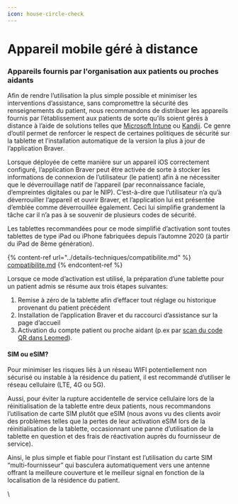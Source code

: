 ```yaml
---
icon: house-circle-check
---
```


# Appareil mobile géré à distance

### Appareils fournis par l'organisation aux patients ou proches aidants

Afin de rendre l’utilisation la plus simple possible et minimiser les interventions d’assistance, sans compromettre la sécurité des renseignements du patient, nous recommandons de distribuer les appareils fournis par l’établissement aux patients de sorte qu’ils soient gérés à distance à l’aide de solutions telles que [Microsoft Intune](https://www.microsoft.com/fr-ca/security/business/endpoint-management/microsoft-intune#tabxca0fe0ae14c64954af5f4cc9a6efc825) ou [Kandji](https://www.kandji.io/). Ce genre d’outil permet de renforcer le respect de certaines politiques de sécurité sur la tablette et l’installation automatique de la version la plus à jour de l’application Braver.

Lorsque déployée de cette manière sur un appareil iOS correctement configuré, l’application Braver peut être activée de sorte à stocker les informations de connexion de l’utilisateur (le patient) afin à ne nécessiter que le déverrouillage natif de l’appareil (par reconnaissance faciale, d’empreintes digitales ou par le NIP). C’est-à-dire que l’utilisateur n’a qu’à déverrouiller l’appareil et ouvrir Braver, et l’application lui est présentée d’emblée comme déverrouillée également. Ceci lui simplifie grandement la tâche car il n’a pas à se souvenir de plusieurs codes de sécurité.&#x20;

Les tablettes recommandées pour ce mode simplifié d’activation sont toutes tablettes de type iPad ou iPhone fabriquées depuis l’automne 2020 (à partir du iPad de 8ème génération).

{% content-ref url="../details-techniques/compatibilite.md" %}
[compatibilite.md](../details-techniques/compatibilite.md)
{% endcontent-ref %}

Lorsque ce mode d’activation est utilisé, la préparation d’une tablette pour un patient admis se résume aux trois étapes suivantes:

1. Remise à zéro de la tablette afin d’effacer tout réglage ou historique provenant du patient précédent
2. Installation de l’application Braver et du raccourci d’assistance sur la page d’accueil
3. Activation du compte patient ou proche aidant (p.ex par [scan du code QR dans Leomed](https://braver-1.gitbook.io/braver/training/integrations/leomed/activer-un-compte-patient-ou-proche-aidant)).

#### SIM ou eSIM?

Pour minimiser les risques liés à un réseau WIFI potentiellement non sécurisé ou instable à la résidence du patient, il est recommandé d’utiliser le réseau cellulaire (LTE, 4G ou 5G).&#x20;

Aussi, pour éviter la rupture accidentelle de service cellulaire lors de la réinitialisation de la tablette entre deux patients, nous recommandons l’utilisation de carte SIM plutôt que eSIM (nous avons vu des clients avoir des problèmes telles que la pertes de leur activation eSIM lors de la réinitialisation de la tablette, occasionnant une panne d’utilisation de la tablette en question et des frais de réactivation auprès du fournisseur de service).

Ainsi, le plus simple et fiable pour l’instant est l’utilisation du carte SIM “multi-fournisseur” qui basculera automatiquement vers une antenne offrant la meilleure couverture et le meilleur signal en fonction de la localisation de la résidence du patient.

\
